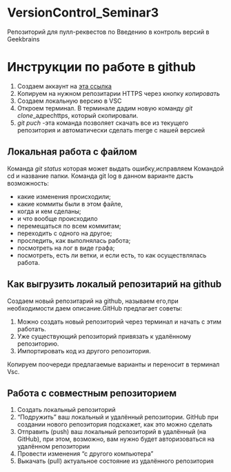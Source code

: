 # VersionControl_Seminar3
Репозиторий для пулл-реквестов по Введению в контроль версий в Geekbrains

# Инструкции по работе в **github**

1. Создаем аккаунт на [ эта ссылка ](https://github.com/)
2. Копируем на нужном репозитарии HTTPS через кнопку *копировать*
3. Создаем локальную версию в VSC 
4. Откроем терминал. В терминале
дадим новую команду *git clone*_адресhttps, который скопировали.
5. *git puch*
-эта команда позволяет скачать все 
из текущего репозитория и автоматически
сделать merge с нашей версией

## Локальная работа с файлом

Команда *git status* которая может выдать ошибку,исправляем  Командой cd и название папки. Команда git log в данном варианте дасть возможность:  
- какие изменения происходили;
- какие коммиты были в этом файле, 
- когда и кем сделаны;
- и что вообще происходило
- перемещаться по всем коммитам;
 - переходить с одного на другое;
- проследить, как выполнялась работа;
- посмотреть на лог в виде графа;
- посмотреть, есть ли ветки, и если есть, то как осуществлялась работа.

## Как выгрузить локалый репозитарий на github

Создаем новый репозитарий на github, называем его,при необходимости даем описание.GitHub предлагает советы:
 1. Можно создать новый репозиторий через терминал и начать с этим работать.
2. Уже существующий репозиторий привязать к удалённому репозиторию.
3. Импортировать код из другого репозитория.

Копируем поочереди предлагаемые варианты и переносит в терминал Vsc.

## Работа с совместным репозиторием

1. Создать локальный репозиторий
2. “Подружить” ваш локальный и удалённый репозитории. 
 GitHub при создании нового репозитория подскажет, как это можно сделать
3. Отправить (push) ваш локальный репозиторий в удалённый (на GitHub), при этом, возможно, вам нужно будет авторизоваться на удалённом репозитории
4. Провести изменения “с другого компьютера”
5. Выкачать (pull) актуальное состояние из удалённого репозитория



